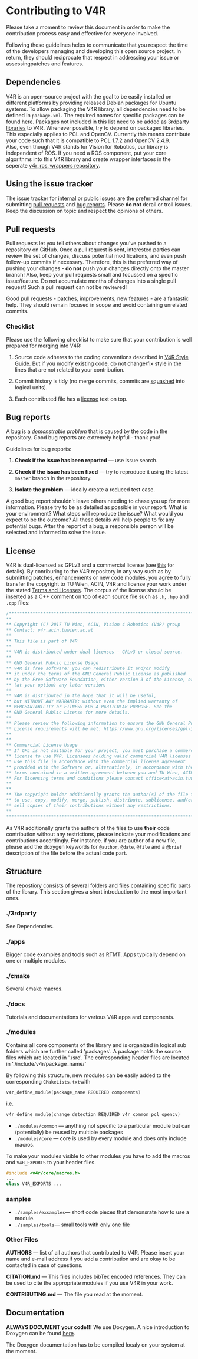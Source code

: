 # Contributing to V4R

Please take a moment to review this document in order to make the contribution process easy and effective for everyone involved.

Following these guidelines helps to communicate that you respect the time of the developers managing and developing this open source project. In return, they should reciprocate that respect in addressing your issue or assessingpatches and features.


## Dependencies
V4R is an open-source project with the goal to be easily installed on different platforms by providing released Debian packages for Ubuntu systems. To allow packaging the V4R library, all dependencies need to be defined in `package.xml`. The required names for specific packages can be found [here](https://raw.githubusercontent.com/ros/rosdistro/master/rosdep/base.yaml). Packages not included in this list need to be added as [3rdparty libraries](https://rgit.acin.tuwien.ac.at/v4r/v4r_internal/wikis/how-to-add-third-party-dependency) to V4R. Whenever possible, try to depend on packaged libraries. This especially applies to PCL and OpenCV. Currently this means contribute your code such that it is compatible to PCL 1.7.2 and OpenCV 2.4.9.  
Also, even though V4R stands for Vision for Robotics, our library is independent of ROS. If you need a ROS component, put your core algorithms into this V4R library and create wrapper interfaces in the seperate [v4r_ros_wrappers repository](https://rgit.acin.tuwien.ac.at/v4r/v4r_ros_wrappers).

## Using the issue tracker

The issue tracker for [internal](https://rgit.acin.tuwien.ac.at/v4r/v4r_internal/issues) or [public](https://rgit.acin.tuwien.ac.at/v4r/v4r/issues) issues are the preferred channel for submitting [pull requests](#pull-requests) and [bug reports](#bugs). Please **do not** derail or troll issues. Keep the discussion on topic and  respect the opinions of others.


<a name="pull-requests"></a>
## Pull requests

Pull requests let you tell others about changes you've pushed to a repository on GitHub. Once a pull request is sent, interested parties can review the set of changes, discuss potential modifications, and even push follow-up commits if necessary. Therefore, this is the preferred way of pushing your changes - **do not** push your changes directly onto the master branch!
Also, keep your pull requests small and focussed on a specific issue/feature. Do not accumulate months of changes into a single pull request! Such a pull request can not be reviewed!

Good pull requests - patches, improvements, new features - are a fantastic help. They should remain focused in scope and avoid containing unrelated commits.


<a name="checklist"></a>
### Checklist

Please use the following checklist to make sure that your contribution is well
prepared for merging into V4R:

1. Source code adheres to the coding conventions described in [V4R Style Guide](docs/v4r_style_guide.md).
   But if you modify existing code, do not change/fix style in the lines that
   are not related to your contribution.

2. Commit history is tidy (no merge commits, commits are [squashed](http://davidwalsh.name/squash-commits-git)
   into logical units).

3. Each contributed file has a [license](#license) text on top.


<a name="bugs"></a>
## Bug reports

A bug is a _demonstrable problem_ that is caused by the code in the repository.
Good bug reports are extremely helpful - thank you!

Guidelines for bug reports:

1. **Check if the issue has been reported** &mdash; use issue search.

2. **Check if the issue has been fixed** &mdash; try to reproduce it using the  latest `master` branch in the repository.

3. **Isolate the problem** &mdash; ideally create a reduced test
   case.

A good bug report shouldn't leave others needing to chase you up for more
information. Please try to be as detailed as possible in your report. What is
your environment? What steps will reproduce the issue? What would you expect to
be the outcome? All these details will help people to fix any potential bugs.
After the report of a bug, a responsible person will be selected and informed to solve the issue.

<a name="license"></a>
## License

V4R is dual-licensed as GPLv3 and a commercial license (see [this](./LICENSE) for details). By conriburing to the V4R repository in any way such as by submitting patches, enhancements or new code modules, you agree to fully transfer the copyright to TU Wien, ACIN, V4R and license your work under the stated [Terms and Licenses](./LICENSE). The corpus of the license should be inserted as a C++ comment on top of each source file such as `.h`, `.hpp` and `.cpp` files:

```cpp
/****************************************************************************
**
** Copyright (C) 2017 TU Wien, ACIN, Vision 4 Robotics (V4R) group
** Contact: v4r.acin.tuwien.ac.at
**
** This file is part of V4R
**
** V4R is distributed under dual licenses - GPLv3 or closed source.
**
** GNU General Public License Usage
** V4R is free software: you can redistribute it and/or modify
** it under the terms of the GNU General Public License as published
** by the Free Software Foundation, either version 3 of the License, or
** (at your option) any later version.
**
** V4R is distributed in the hope that it will be useful,
** but WITHOUT ANY WARRANTY; without even the implied warranty of
** MERCHANTABILITY or FITNESS FOR A PARTICULAR PURPOSE. See the
** GNU General Public License for more details.
**
** Please review the following information to ensure the GNU General Public
** License requirements will be met: https://www.gnu.org/licenses/gpl-3.0.html.
**
**
** Commercial License Usage
** If GPL is not suitable for your project, you must purchase a commercial
** license to use V4R. Licensees holding valid commercial V4R licenses may
** use this file in accordance with the commercial license agreement
** provided with the Software or, alternatively, in accordance with the
** terms contained in a written agreement between you and TU Wien, ACIN, V4R.
** For licensing terms and conditions please contact office<at>acin.tuwien.ac.at.
**
**
** The copyright holder additionally grants the author(s) of the file the right
** to use, copy, modify, merge, publish, distribute, sublicense, and/or
** sell copies of their contributions without any restrictions.
**
****************************************************************************
```

As V4R additionally grants the authors of the files to use **their** code contribution without any restrictions, please indicate your modifications and contributions accordingly. For instance. if you are author of a new file, please add the doxygen keywords for `@author`, `@date`, `@file` and a `@brief` description of the file before the actual code part.

<a name="structure"></a>
## Structure
The repostiory consists of several folders and files containing specific parts of the library. This section gives a short introduction to the most important ones.

### ./3rdparty
See Dependencies.

### ./apps
Bigger code examples and tools such as RTMT. Apps typically depend on one or multiple modules.

### ./cmake
Several cmake macros.

### ./docs
Tutorials and documentations for various V4R apps and components.

### ./modules
Contains all core components of the library and is organized in logical sub folders which are further called 'packages'.
A package holds the source files which are located in './src'. 
The corresponding header files are located in './include/v4r/package_name/'

By following this structure, new modules can be easily added to the corresponding `CMakeLists.txt`with
```cpp
v4r_define_module(package_name REQUIRED components)
```
i.e. 
```cpp
v4r_define_module(change_detection REQUIRED v4r_common pcl opencv)
```

* `./modules/common` &mdash; anything not specific to a particular module but can (potentially) be reused by multiple packages
* `./modules/core` &mdash; core is used by every module and does only include macros. 

To make your modules visible to other modules you have to add the macros and `V4R_EXPORTS` to your header files. 
```cpp
#include <v4r/core/macros.h>
...
class V4R_EXPORTS ...
```

### samples 
* `./samples/exsamples`&mdash;  short code pieces that demonsrate how to use a module.
* `./samples/tools`&mdash; small tools with only one file

### Other Files
**AUTHORS** &mdash; list of all authors that contributed to V4R. Please insert your name and e-mail address if you add a contribution and are okay to be contacted in case of questions.

**CITATION.md** &mdash; This files includes bibTex encoded references. They can be used to cite the appropriate modules if you use V4R in your work.

**CONTRIBUTING.md** &mdash; The file you read at the moment.


<a name="Documentation"></a>
## Documentation
**ALWAYS DOCUMENT your code!!!** We use Doxygen. A nice introduction to Doxygen can be found [here](https://www.stack.nl/~dimitri/doxygen/manual/docblocks.html).

The Doxygen documentation has to be compiled localy on your system at the moment.
